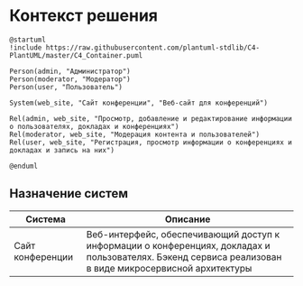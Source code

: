 # Контекст решения
```plantuml
@startuml
!include https://raw.githubusercontent.com/plantuml-stdlib/C4-PlantUML/master/C4_Container.puml

Person(admin, "Администратор")
Person(moderator, "Модератор")
Person(user, "Пользователь")

System(web_site, "Сайт конференции", "Веб-сайт для конференций")

Rel(admin, web_site, "Просмотр, добавление и редактирование информации о пользователях, докладах и конференциях")
Rel(moderator, web_site, "Модерация контента и пользователей")
Rel(user, web_site, "Регистрация, просмотр информации о конференциях и докладах и запись на них")

@enduml
```
## Назначение систем
|Система| Описание|
|-------|---------|
| Сайт конференции | Веб-интерфейс, обеспечивающий доступ к информации о конференциях, докладах и пользователях. Бэкенд сервиса реализован в виде микросервисной архитектуры |

